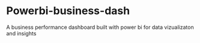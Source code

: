 # Powerbi-business-dash
A business performance dashboard built with power bi for data vizualizaton and insights
